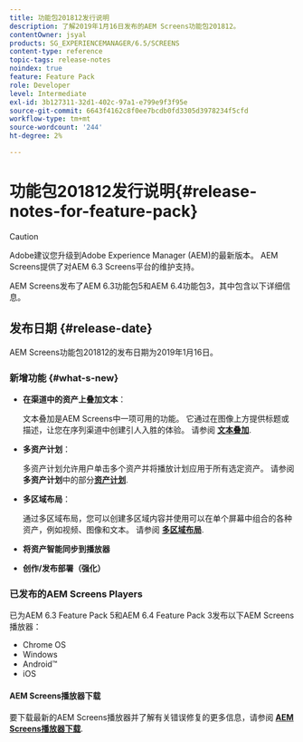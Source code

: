 ```yaml
---
title: 功能包201812发行说明
description: 了解2019年1月16日发布的AEM Screens功能包201812。
contentOwner: jsyal
products: SG_EXPERIENCEMANAGER/6.5/SCREENS
content-type: reference
topic-tags: release-notes
noindex: true
feature: Feature Pack
role: Developer
level: Intermediate
exl-id: 3b127311-32d1-402c-97a1-e799e9f3f95e
source-git-commit: 6643f4162c8f0ee7bcdb0fd3305d3978234f5cfd
workflow-type: tm+mt
source-wordcount: '244'
ht-degree: 2%

---
```


# 功能包201812发行说明{#release-notes-for-feature-pack}

>[!CAUTION]
>
>Adobe建议您升级到Adobe Experience Manager (AEM)的最新版本。 AEM Screens提供了对AEM 6.3 Screens平台的维护支持。

AEM Screens发布了AEM 6.3功能包5和AEM 6.4功能包3，其中包含以下详细信息。

## 发布日期 {#release-date}

AEM Screens功能包201812的发布日期为2019年1月16日。

### 新增功能 {#what-s-new}

* **在渠道中的资产上叠加文本**：

  文本叠加是AEM Screens中一项可用的功能。 它通过在图像上方提供标题或描述，让您在序列渠道中创建引人入胜的体验。 请参阅 [**文本叠加**](text-overlay.md).

* **多资产计划**：

  多资产计划允许用户单击多个资产并将播放计划应用于所有选定资产。 请参阅 **多资产计划**&#x200B;中的部分&#x200B;**[资产计划](asset-level-scheduling.md)**.

* **多区域布局**：

  通过多区域布局，您可以创建多区域内容并使用可以在单个屏幕中组合的各种资产，例如视频、图像和文本。 请参阅 **[多区域布局](multi-zone-layout-aem-screens.md)**.

* **将资产智能同步到播放器**
* **创作/发布部署（强化）**

### 已发布的AEM Screens Players

已为AEM 6.3 Feature Pack 5和AEM 6.4 Feature Pack 3发布以下AEM Screens播放器：

* Chrome OS
* Windows
* Android™
* iOS

#### AEM Screens播放器下载

要下载最新的AEM Screens播放器并了解有关错误修复的更多信息，请参阅 [**AEM Screens播放器下载**](https://download.macromedia.com/screens/).
